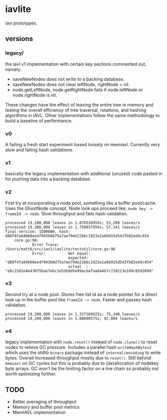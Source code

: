 # iavlite

iavl prototypes.

## versions

### legacy/

the iavl v1 implementation with certain key sections commented out, namely.

- saveNewNodes does not write to a backing database.
- saveNewNodes does not clear leftNode, rightNode = nil.
- node.getLeftNode, node.getRightNode fails if node.leftNode or node.rightNode is nil.

These changes have the effect of leaving the entire tree in memory and testing the overall efficiency of
tree traversal, rotations, and hashing algorithms in IAVL.  Other implementations follow the same
methodology to build a baseline of performance.

### v0

A failing a fresh start experiment based loosely on memiavl.  Currently very slow and failing hash validations.

### v1

basically the legacy implementation with additional (unused) code pasted in for pushing data into a backing database.

### v2

First try at incorporating a node pool, something like a buffer pool/cache. Uses the GhostNode concept.  Node look ups
proceed like: `node key -> frameId -> node`. Slow throughput and fails hash validation.

```
processed 19,200,000 leaves in 1.876538959s; 53,289 leaves/s
processed 19,300,000 leaves in 1.750037959s; 57,141 leaves/s 
final version: 1500000, hash: d80f4fa84b60ee4f943b0d75a7ae79de22b6c1923a1a6b915d543fb82ed4c454
    core.go:98:
        	Error Trace:	/Users/mattk/src/iavl/iavlite/testutil/core.go:98
        	Error:      	Not equal:
        	            	expected: "d80f4fa84b60ee4f943b0d75a7ae79de22b6c1923a1a6b915d543fb82ed4c454"
        	            	actual  : "ebc23d2e4e43075bae7ebc1e5db9d5e99acbafaa644b7c710213e109c8592099" 
```

### v3

Second try at a node pool.  Stores free list id as a node pointer for a direct look up in the buffer pool like `frameId -> node`. Faster and passes hash validation.

```
processed 19,200,000 leaves in 1.327169625s; 75,348 leaves/s
processed 19,300,000 leaves in 1.08690575s; 92,004 leaves/s 
```

### v4

legacy implementation with `node.reset()` instead of `node.clone()` to reset nodes to relieve GC pressure. 
Includes a parallel hash `writeHashBytes2` which uses the stdlib `binary` package instead of 
`internal/encoding` to write bytes.  Overall increased throughput mostly due to `reset()`.  Still behind 
`memiavl` on GC cycles but this is probably due to (de)allocation of nodekey byte arrays.  GC won't be the 
limiting factor on a live chain so probably not worth optimizing further.

## TODO

- Better averaging of throughput
- Memory and buffer pool metrics
- MemIAVL implementation
